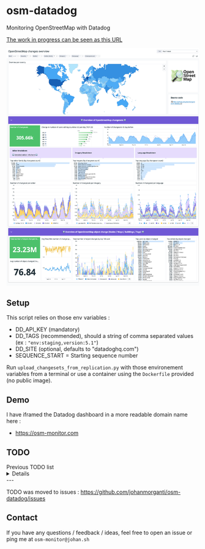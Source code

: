 # osm-datadog
Monitoring OpenStreetMap with Datadog

[The work in progress can be seen as this URL](https://osm-monitor.com)

![Main Dashboard](./screenshots/main_dashboard.png)

## Setup

This script relies on those env variables : 
- DD_API_KEY (mandatory)
- DD_TAGS (recommended), should a string of comma separated values (ex : `"env:staging,version:5.1"`)
- DD_SITE (optional, defaults to "datadoghq.com")
- SEQUENCE_START = Starting sequence number

Run `upload_changesets_from_replication.py` with those environement variables from a terminal or use a container using the `Dockerfile` provided (no public image).

## Demo

I have iframed the Datadog dashboard in a more readable domain name here :

* https://osm-monitor.com


## TODO


<summary>Previous TODO list</summary>
<details>
<br>

- [x] Send the 100 most recents changesets to Datadog
- [x] Prevent sending duplicates
- [x] log API calls are not optimized : for now doing one API call per changeset
- [x] Need to leverage `<tag />` within the changeset
- [x] Parse box to extract countries values to be able to use the [Geomap Widget](https://docs.datadoghq.com/dashboards/widgets/geomap/#configuration). Idea : https://pypi.org/project/reverse_geocoder/
- [x] Clean editors (solution done on Datadog side, "editor family" created)
- [x] add log creation to the utilities
- [x] Clean imageries
- [ ] Add some try / catches with better logging
- [ ] Share Datadog pipelines
- [ ] Use case :  need to be alerted when a bad changeset occurs (vandalism). First need definition of a bad changeset : having a lot of deletion?
- [ ] How to prevent counting some changeset multiple times?
        - Some changeset have a discussion, so they might be pushed to the replica at each discussion update : example with changeset `118161820` in `https://planet.osm.org/replication/changesets/004/878/999.osm.gz`
        
</details>
---

TODO was moved to issues : https://github.com/johanmorganti/osm-datadog/issues

## Contact

If you have any questions / feedback / ideas, feel free to open an issue or ping me at `osm-monitor@johan.sh`
